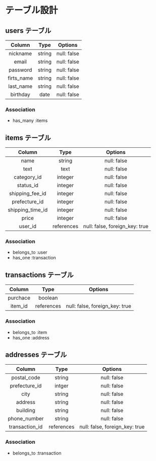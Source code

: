 # テーブル設計

## users テーブル

|Column|Type|Options|
|:--:|:--:|:--:|
|nickname|string|null: false|
|email|string|null: false|
|password|string|null: false|
|firts_name|string|null: false|
|last_name|string|null: false|
|birthday|date|null: false|

### Association
* has_many :items

## items テーブル

|Column|Type|Options|
|:--:|:--:|:--:|
|name|string|null: false|
|text|text|null: false|
|category_id|integer|null: false|
|status_id|integer|null: false|
|shipping_fee_id|integer|null: false|
|prefecture_id|integer|null: false|
|shipping_time_id|integer|null: false|
|price|integer|null: false|
|user_id|references|null: false, foreign_key: true|

### Association
* belongs_to :user
* has_one :transaction

## transactions テーブル

|Column|Type|Options|
|:--:|:--:|:--:|
|purchace|boolean||
|item_id|references|null: false, foreign_key: true|

### Association
* belongs_to :item
* has_one :address

## addresses テーブル

|Column|Type|Options|
|:--:|:--:|:--:|
|postal_code|string|null: false|
|prefecture_id|intger|null: false|
|city|string|null: false|
|address|string|null: false|
|building|string|null: false|
|phone_number|string|null: false|
|transaction_id|references|null: false, foreign_key: true|

### Association
* belongs_to :transaction
